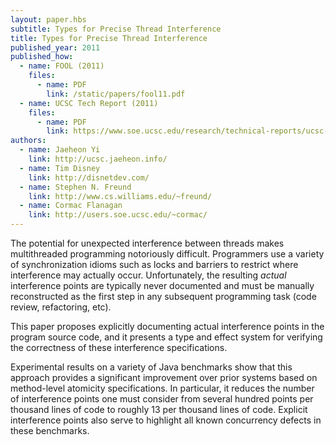 ```yaml
---
layout: paper.hbs
subtitle: Types for Precise Thread Interference
title: Types for Precise Thread Interference
published_year: 2011
published_how:
  - name: FOOL (2011)
    files:
      - name: PDF
        link: /static/papers/fool11.pdf
  - name: UCSC Tech Report (2011)
    files:
      - name: PDF
        link: https://www.soe.ucsc.edu/research/technical-reports/ucsc-soe-11-22/download
authors:
  - name: Jaeheon Yi
    link: http://ucsc.jaeheon.info/
  - name: Tim Disney
    link: http://disnetdev.com/
  - name: Stephen N. Freund
    link: http://www.cs.williams.edu/~freund/
  - name: Cormac Flanagan
    link: http://users.soe.ucsc.edu/~cormac/
---
```


The potential for unexpected interference between threads makes multithreaded programming
notoriously difficult.
Programmers use a variety of synchronization idioms
such as locks and barriers to restrict where interference may actually occur.
Unfortunately, the resulting _actual_ interference points
are typically never documented and must be manually reconstructed as the first step in
any subsequent programming task (code review, refactoring, etc).

This paper proposes explicitly documenting actual interference points
in the program source code, and it presents a type and effect system for
verifying the correctness of these interference specifications.

Experimental results on a variety of Java benchmarks show that this
approach provides a significant improvement over prior systems based
on method-level atomicity specifications. In particular, it reduces
the number of interference points one must consider from several
hundred points per thousand lines of code to roughly 13 per thousand
lines of code. Explicit interference points also serve to highlight all known
concurrency defects in these benchmarks.
